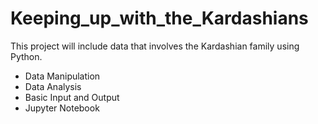 # Keeping_up_with_the_Kardashians
This project will include data that involves the Kardashian family using Python.
- Data Manipulation
- Data Analysis
- Basic Input and Output
- Jupyter Notebook

